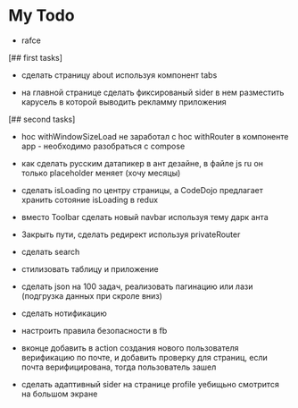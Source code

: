 # My Todo #  

- rafce

[## first tasks]

- сделать страницу about используя компонент tabs

- на главной странице сделать фиксированый sider в нем разместить карусель в которой выводить рекламму приложения

[## second tasks]

- hoc withWindowSizeLoad не заработал с hoc withRouter в компоненте app - необходимо разобраться с compose

- как сделать русским датапикер в ант дезайне, в файле js ru он только placeholder меняет (хочу месяцы)

- сделать isLoading по центру страницы, а CodeDojo предлагает хранить сотояние isLoading в redux

- вместо Toolbar сделать  новый navbar используя тему дарк анта

- Закрыть пути, сделать редирект используя privateRouter

- сделать search

- стилизовать таблицу и приложение

- сделать json на 100 задач, реализовать пагинацию или лази (подгрузка данных при скроле вниз)

- сделать нотификацию

- настроить правила безопасности в fb

- вконце добавить в action создания нового пользователя верификацию по почте, и добавить проверку для страниц, если почта верифицирована, тогда пользователь зашел

- сделать адаптивный sider на странице profile уебищьно смотрится на большом экране
